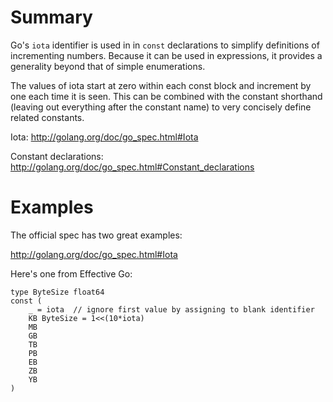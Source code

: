 # Summary

Go's ` iota ` identifier is used in in ` const ` declarations to simplify definitions of incrementing numbers. Because it can be used in expressions, it provides a generality beyond that of simple enumerations.

The values of iota start at zero within each const block and increment by one each time it is seen.  This can be combined with the constant shorthand (leaving out everything after the constant name) to very concisely define related constants.

Iota: http://golang.org/doc/go_spec.html#Iota

Constant declarations: http://golang.org/doc/go_spec.html#Constant_declarations

# Examples

The official spec has two great examples:

http://golang.org/doc/go_spec.html#Iota

Here's one from Effective Go:

```
type ByteSize float64
const (
    _ = iota  // ignore first value by assigning to blank identifier
    KB ByteSize = 1<<(10*iota)
    MB
    GB
    TB
    PB
    EB
    ZB
    YB
)
```